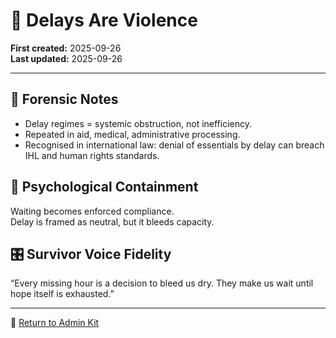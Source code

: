 # 🐌 Delays Are Violence

**First created:** 2025-09-26  
**Last updated:** 2025-09-26  

---

## 📑 Forensic Notes  
- Delay regimes = systemic obstruction, not inefficiency.  
- Repeated in aid, medical, administrative processing.  
- Recognised in international law: denial of essentials by delay can breach IHL and human rights standards.  

## 🧠 Psychological Containment  
Waiting becomes enforced compliance.  
Delay is framed as neutral, but it bleeds capacity.  

## 🎛 Survivor Voice Fidelity  
“Every missing hour is a decision to bleed us dry. They make us wait until hope itself is exhausted.”  

---
🏮 [Return to Admin Kit](../README.md)
